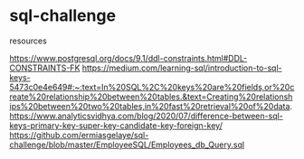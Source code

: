 # sql-challenge

resources 

https://www.postgresql.org/docs/9.1/ddl-constraints.html#DDL-CONSTRAINTS-FK
https://medium.com/learning-sql/introduction-to-sql-keys-5473c0e4e649#:~:text=In%20SQL%2C%20keys%20are%20fields,or%20create%20relationship%20between%20tables.&text=Creating%20relationships%20between%20two%20tables,in%20fast%20retrieval%20of%20data.
https://www.analyticsvidhya.com/blog/2020/07/difference-between-sql-keys-primary-key-super-key-candidate-key-foreign-key/
https://github.com/ermiasgelaye/sql-challenge/blob/master/EmployeeSQL/Employees_db_Query.sql
